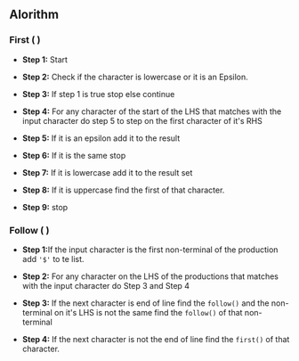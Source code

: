 ## Alorithm

### First ( )

* <b>Step 1:</b> Start

* <b>Step 2:</b> Check if the character is lowercase or it is an Epsilon.
* <b>Step 3:</b> If step 1 is true stop else continue
* <b>Step 4:</b> For any character of the start of the LHS that matches with the input character do step 5 to step  on the first character of it's RHS
* <b>Step 5:</b> If it is an epsilon add it to the result
* <b>Step 6:</b> If it is the same stop
* <b>Step 7:</b> If it is lowercase add it to the result set
* <b>Step 8:</b> If it is uppercase find the first of that character.
* <b>Step 9:</b> stop

### Follow ( )
* <b>Step 1:</b>If the input character is the first non-terminal of the production add `'$'` to te list.

* <b>Step 2:</b> For any character on the LHS of the productions that matches with the input character do Step 3 and Step 4
* <b>Step 3:</b> If the next character is end of line find the `follow()` and the non-terminal on it's LHS is not the same find the `follow()` of that non-terminal
* <b>Step 4:</b> If the next character is not the end of line find the `first()` of that character.